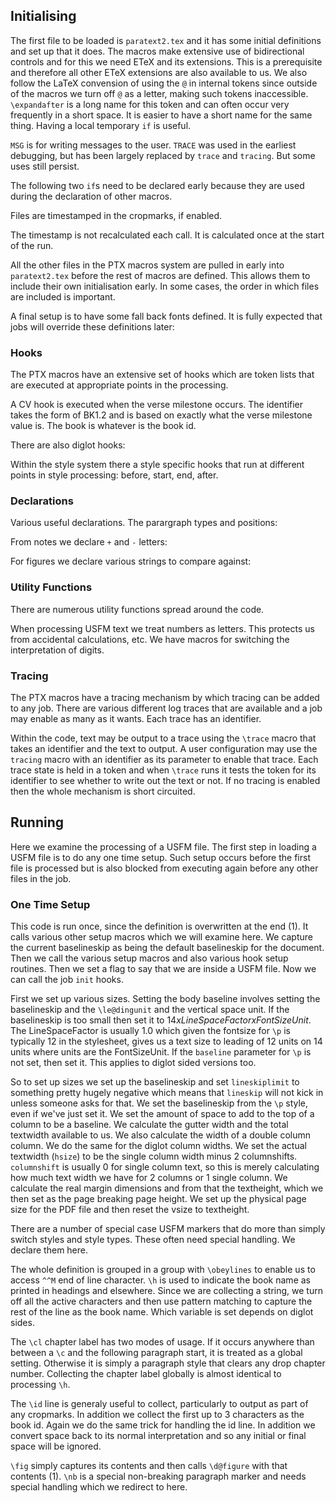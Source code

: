 [+d_setup]::

## Initialising

The first file to be loaded is `paratext2.tex` and it has some initial
definitions and set up that it does. The macros make extensive use of
bidirectional controls and for this we need ETeX and its extensions. This is a
prerequisite and therefore all other ETeX extensions are also available to us.
We also follow the LaTeX convension of using the `@` in internal tokens since
outside of the macros we turn off `@` as a letter, making such tokens
inaccessible. `\expandafter` is a long name for this token and can often occur
very frequently in a short space. It is easier to have a short name for the same
thing. Having a local temporary `if` is useful.

`MSG` is for writing messages to the user. `TRACE` was used in the earliest
debugging, but has been largely replaced by `trace` and `tracing`. But some uses
still persist.

The following two `if`s need to be declared early because they are used during
the declaration of other macros.

[=c_pt_intro]::

Files are timestamped in the cropmarks, if enabled.

The timestamp is not recalculated each call. It is calculated once at the start
of the run.

[=c_timestamp]::

All the other files in the PTX macros system are pulled in early into
`paratext2.tex` before the rest of macros are defined. This allows them to
include their own initialisation early. In some cases, the order in which files
are included is important.

[=c_imports]::

A final setup is to have some fall back fonts defined. It is fully expected that
jobs will override these definitions later:

[=c_fonts-basic]::

### Hooks

The PTX macros have an extensive set of hooks which are token lists that are
executed at appropriate points in the processing.

[=c_define-hooks]::

A CV hook is executed when the verse milestone occurs. The identifier takes the
form of BK1.2 and is based on exactly what the verse milestone value is. The
book is whatever is the book id.

[=csty_define-hooks]::

There are also diglot hooks:

[=cdig_define-hooks]::

Within the style system there a style specific hooks that run at different
points in style processing: before, start, end, after.

[=csty_sethook]::

### Declarations

Various useful declarations. The parargraph types and positions:

[=cpar_strings]::

From notes we declare `+` and `-` letters:

[=cnote_declare]::

For figures we declare various strings to compare against:

[=cfig_declare]::

### Utility Functions

There are numerous utility functions spread around the code.

When processing USFM text we treat numbers as letters. This protects us from
accidental calculations, etc. We have macros for switching the interpretation of
digits.

[=csty_fndigits]::


### Tracing

The PTX macros have a tracing mechanism by which tracing can be added to any
job. There are various different log traces that are available and a job may
enable as many as it wants. Each trace has an identifier.

[=tracing-codes]::

Within the code, text may be output to a trace using the `\trace` macro that
takes an identifier and the text to output. A user configuration may use the
`tracing` macro with an identifier as its parameter to enable that trace. Each
trace state is held in a token and when `\trace` runs it tests the token for its
identifier to see whether to write out the text or not. If no tracing is enabled
then the whole mechanism is short circuited.

[=tracing]::

## Running

Here we examine the processing of a USFM file. The first step in loading a USFM
file is to do any one time setup. Such setup occurs before the first file is
processed but is also blocked from executing again before any other files in the
job.

### One Time Setup

This code is run once, since the definition is overwritten at the end (1). It
calls various other setup macros which we will examine here. We capture the
current baselineskip as being the default baselineskip for the document. Then we
call the various setup macros and also various hook setup routines. Then we set
a flag to say that we are inside a USFM file. Now we can call the job `init`
hooks.

[=csty_onetime]::

First we set up various sizes. Setting the body baseline involves setting the
baselineskip and the `\le@dingunit` and the vertical space unit. If the
baselineskip is too small then set it to $14 x LineSpaceFactor x FontSizeUnit$.
The LineSpaceFactor is usually 1.0 which given the fontsize for `\p` is
typically 12 in the stylesheet, gives us a text size to leading of 12 units on
14 units where units are the FontSizeUnit. If the `baseline` parameter for `\p`
is not set, then set it. This applies to diglot sided versions too.

So to set up sizes we set up the baselineskip and set `lineskiplimit` to
something pretty hugely negative which means that `lineskip` will not kick in
unless someone asks for that. We set the baselineskip from the `\p` style, even
if we've just set it. We set the amount of space to add to the top of a column
to be a baseline. We calculate the gutter width and the total textwidth
available to us. We also calculate the width of a double column column. We do
the same for the diglot column widths. We set the actual textwidth (`hsize`) to
be the single column width minus 2 columnshifts. `columnshift` is usually 0 for
single column text, so this is merely calculating how much text width we have
for 2 columns or 1 single column. We calculate the real margin dimensions and
from that the textheight, which we then set as the page breaking page height. We
set up the physical page size for the PDF file and then reset the vsize to
textheight.

[=csty_setupsizes]::

There are a number of special case USFM markers that do more than simply switch
styles and style types. These often need special handling. We declare them here.

The whole definition is grouped in a group with `\obeylines` to enable us to
access `^^M` end of line character. `\h` is used to indicate the book name as
printed in headings and elsewhere. Since we are collecting a string, we turn off
all the active characters and then use pattern matching to capture the rest of
the line as the book name. Which variable is set depends on diglot sides.

The `\cl` chapter label has two modes of usage. If it occurs anywhere than
between a `\c` and the following paragraph start, it is treated as a global
setting. Otherwise it is simply a paragraph style that clears any drop chapter
number. Collecting the chapter label globally is almost identical to processing
`\h`.

The `\id` line is generaly useful to collect, particularly to output as part of
any cropmarks. In addition we collect the first up to 3 characters as the book
id. Again we do the same trick for handling the id line. In addition we convert
space back to its normal interpretation and so any initial or final space will
be ignored.

`\fig` simply captures its contents and then calls `\d@figure` with that
contents (1). `\nb` is a special non-breaking paragraph marker and needs special
handling which we redirect to here.

[=csty_addspecialhooks]::



[-d_setup]::
